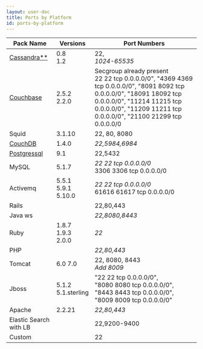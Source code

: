 ```yaml
---
layout: user-doc
title: Ports by Platform
id: ports-by-platform
---
```


| Pack Name                                     | Versions                  | Port Numbers   |
|-----------------------------------------------|---------------------------|----------------|
|<a href="http://cassandra.apache.org/" target="_blank">Cassandra**</a>    | 0.8<br/>1.2               |22,<br/>*1024-65535*
|<a href="http://www.couchbase.com/" target="_blank">Couchbase</a>         | 2.5.2<br/>2.2.0           |Secgroup already present<br/>22 22 tcp 0.0.0.0/0", "4369 4369 tcp 0.0.0.0/0", "8091 8092 tcp 0.0.0.0/0", "18091 18092 tcp 0.0.0.0/0", "11214 11215 tcp 0.0.0.0/0", "11209 11211 tcp 0.0.0.0/0", "21100 21299 tcp 0.0.0.0/0
|Squid                                          | 3.1.10                    |22, 80, 8080
|<a href="http://couchdb.apache.org/" target="_blank">CouchDB</a>          | 1.4.0                     |*22,5984,6984*
|<a href="http://www.postgresql.org/" target="_blank">Postgressql</a>      | 9.1                       |22,5432
|MySQL                                          | 5.1.7                     |*22 22 tcp 0.0.0.0/0*<br/>3306 3306 tcp 0.0.0.0/0
|Activemq                                       | 5.5.1<br/>5.9.1<br/>5.10.0|*22 22 tcp 0.0.0.0/0*<br/>61616 61617 tcp 0.0.0.0/0
|Rails                                          | | 22,80,443
|Java ws                                        | | *22,8080,8443*
|Ruby                                           | 1.8.7<br/>1.9.3<br/>2.0.0|*22*
|PHP                                            | | *22,80,443*
|Tomcat| 6.0 7.0 |22, 8080, 8443<br/> *Add 8009*
|Jboss |5.1.2<br/> 5.1.sterling |"22 22 tcp 0.0.0.0/0",<br/> "8080 8080 tcp 0.0.0.0/0",<br/> "8443 8443 tcp 0.0.0.0/0",<br/> "8009 8009 tcp 0.0.0.0/0"
|Apache |2.2.21 |*22,80,443*
|Elastic Search with LB | |22,9200-9400
|Custom | |22
